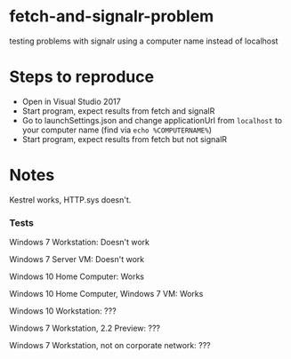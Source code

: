 # fetch-and-signalr-problem
testing problems with signalr using a computer name instead of localhost

# Steps to reproduce
- Open in Visual Studio 2017
- Start program, expect results from fetch and signalR
- Go to launchSettings.json and change applicationUrl from `localhost` to your computer name (find via `echo %COMPUTERNAME%`)
- Start program, expect results from fetch but not signalR

# Notes
Kestrel works, HTTP.sys doesn't.

### Tests
Windows 7 Workstation:
Doesn't work

Windows 7 Server VM:
Doesn't work

Windows 10 Home Computer:
Works

Windows 10 Home Computer, Windows 7 VM:
Works

Windows 10 Workstation:
???

Windows 7 Workstation, 2.2 Preview:
???

Windows 7 Workstation, not on corporate network:
???
